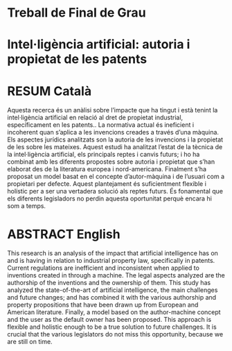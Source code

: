 # Treball de Final de Grau
# Intel·ligència artificial: autoria i propietat de les patents

# RESUM Català
Aquesta recerca és un anàlisi sobre l’impacte que ha tingut i està tenint la intel·ligència artificial en relació al dret de propietat industrial, específicament en les patents.. La normativa actual és ineficient i incoherent quan s’aplica a les invencions creades a través d’una màquina. Els aspectes jurídics analitzats son la autoria de les invencions i la propietat de les sobre les mateixes. Aquest estudi ha analitzat l’estat de la tècnica de la intel·ligència artificial, els principals reptes i canvis futurs; i ho ha combinat amb les diferents propostes sobre autoria i propietat que s’han elaborat des de la literatura europea i nord-americana. Finalment s’ha proposat un model basat en el concepte d’autor-màquina i de l’usuari com a propietari per defecte. Aquest plantejament és suficientment flexible i holístic per a ser una vertadera solució als reptes futurs. És fonamental que els diferents legisladors no perdin aquesta oportunitat perquè encara hi som a temps. 

# ABSTRACT English
This research is an analysis of the impact that artificial intelligence has on and is having in relation to industrial property law, specifically in patents. Current regulations are inefficient and inconsistent when applied to inventions created in through a machine. The legal aspects analyzed are the authorship of the inventions and the ownership of them. This study has analyzed the state-of-the-art of artificial intelligence, the main challenges and future changes; and has combined it with the various authorship and property propositions that have been drawn up from European and American literature. Finally, a model based on the author-machine concept and the user as the default owner has been proposed. This approach is flexible and holistic enough to be a true solution to future challenges. It is crucial that the various legislators do not miss this opportunity, because we are still on time.
